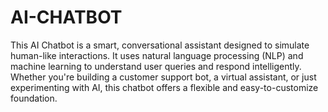 # AI-CHATBOT
This AI Chatbot is a smart, conversational assistant designed to simulate human-like interactions. It uses natural language processing (NLP) and machine learning to understand user queries and respond intelligently. Whether you're building a customer support bot, a virtual assistant, or just experimenting with AI, this chatbot offers a flexible and easy-to-customize foundation.
